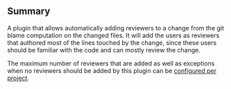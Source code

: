 Summary
-------

A plugin that allows automatically adding reviewers to a change from the git
blame computation on the changed files. It will add the users as reviewers that
authored most of the lines touched by the change, since these users should be
familiar with the code and can mostly review the change.

The maximum number of reviewers that are added as well as exceptions when no
reviewers should be added by this plugin can be
[configured per project](config.html).
